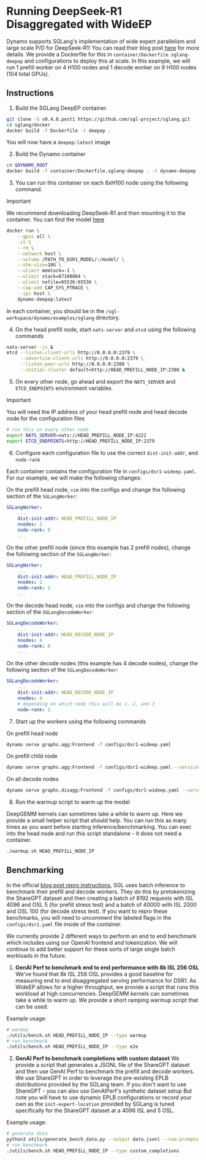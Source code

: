 <!--
SPDX-FileCopyrightText: Copyright (c) 2025 NVIDIA CORPORATION & AFFILIATES. All rights reserved.
SPDX-License-Identifier: Apache-2.0

Licensed under the Apache License, Version 2.0 (the "License");
you may not use this file except in compliance with the License.
You may obtain a copy of the License at

http://www.apache.org/licenses/LICENSE-2.0

Unless required by applicable law or agreed to in writing, software
distributed under the License is distributed on an "AS IS" BASIS,
WITHOUT WARRANTIES OR CONDITIONS OF ANY KIND, either express or implied.
See the License for the specific language governing permissions and
limitations under the License.
-->

# Running DeepSeek-R1 Disaggregated with WideEP

Dynamo supports SGLang's implementation of wide expert parallelism and large scale P/D for DeepSeek-R1! You can read their blog post [here](https://www.nvidia.com/en-us/technologies/ai/deepseek-r1-large-scale-p-d-with-wide-expert-parallelism/) for more details. We provide a Dockerfile for this in `container/Dockerfile.sglang-deepep` and configurations to deploy this at scale. In this example, we will run 1 prefill worker on 4 H100 nodes and 1 decode worker on 9 H100 nodes (104 total GPUs).

## Instructions

1. Build the SGLang DeepEP container.

```bash
git clone -b v0.4.8.post1 https://github.com/sgl-project/sglang.git
cd sglang/docker
docker build -f Dockerfile -t deepep .
```

You will now have a `deepep:latest` image

2. Build the Dynamo container

```bash
cd $DYNAMO_ROOT
docker build -f container/Dockerfile.sglang-deepep . -t dynamo-deepep --no-cache
```

3. You can run this container on each 8xH100 node using the following command.

> [!IMPORTANT]
> We recommend downloading DeepSeek-R1 and then mounting it to the container. You can find the model [here](https://huggingface.co/deepseek-ai/DeepSeek-R1)

```bash
docker run \
    --gpus all \
    -it \
    --rm \
    --network host \
    --volume /PATH_TO_DSR1_MODEL/:/model/ \
    --shm-size=10G \
    --ulimit memlock=-1 \
    --ulimit stack=67108864 \
    --ulimit nofile=65536:65536 \
    --cap-add CAP_SYS_PTRACE \
    --ipc host \
    dynamo-deepep:latest
```

In each container, you should be in the `/sgl-workspace/dynamo/examples/sglang` directory.

4. On the head prefill node, start `nats-server` and `etcd` using the following commands

```bash
nats-server -js &
etcd --listen-client-urls http://0.0.0.0:2379 \
     --advertise-client-urls http://0.0.0.0:2379 \
     --listen-peer-urls http://0.0.0.0:2380 \
     --initial-cluster default=http://HEAD_PREFILL_NODE_IP:2380 &
```

5. On every other node, go ahead and export the `NATS_SERVER` and `ETCD_ENDPOINTS` environment variables

> [!IMPORTANT]
> You will need the IP address of your head prefill node and head decode node for the configuration files

```bash
# run this on every other node
export NATS_SERVER=nats://HEAD_PREFILL_NODE_IP:4222
export ETCD_ENDPOINTS=http://HEAD_PREFILL_NODE_IP:2379
```

6. Configure each configuration file to use the correct `dist-init-addr`, and `node-rank`

Each container contains the configuration file in `configs/dsr1-wideep.yaml`. For our example, we will make the following changes:

On the prefill head node, `vim` into the configs and change the following section of the `SGLangWorker`:

```yaml
SGLangWorker:
    ...
    dist-init-addr: HEAD_PREFILL_NODE_IP
    nnodes: 2
    node-rank: 0
    ...
```

On the other prefill node (since this example has 2 prefill nodes), change the following section of the `SGLangWorker`:

```yaml
SGLangWorker:
    ...
    dist-init-addr: HEAD_PREFILL_NODE_IP
    nnodes: 2
    node-rank: 1
    ...
```

On the decode head node, `vim` into the configs and change the following section of the `SGLangDecodeWorker`:

```yaml
SGLangDecodeWorker:
    ...
    dist-init-addr: HEAD_DECODE_NODE_IP
    nnodes: 4
    node-rank: 0
    ...
```

On the other decode nodes (this example has 4 decode nodes), change the following section of the `SGLangDecodeWorker`:

```yaml
SGLangDecodeWorker:
    ...
    dist-init-addr: HEAD_DECODE_NODE_IP
    nnodes: 4
    # depending on which node this will be 1, 2, and 3
    node-rank: 1
```

7. Start up the workers using the following commands

On prefill head node

```bash
dynamo serve graphs.agg:Frontend -f configs/dsr1-wideep.yaml
```

On prefill child node

```bash
dynamo serve graphs.agg:Frontend -f configs/dsr1-wideep.yaml --service-name SGLangWorker
```

On all decode nodes

```bash
dynamo serve graphs.disagg:Frontend -f configs/dsr1-wideep.yaml --service-name SGLangDecodeWorker
```

8. Run the warmup script to warm up the model

DeepGEMM kernels can sometimes take a while to warm up. Here we provide a small helper script that should help. You can run this as many times as you want before starting inference/benchmarking. You can exec into the head node and run this script standalone - it does not need a container.

```bash
./warmup.sh HEAD_PREFILL_NODE_IP
```

## Benchmarking

In the official [blog post repro instructions](https://github.com/sgl-project/sglang/issues/6017), SGL uses batch inference to benchmark their prefill and decode workers. They do this by pretokenizing the ShareGPT dataset and then creating a batch of 8192 requests with ISL 4096 and OSL 5 (for prefill stress test) and a batch of 40000 with ISL 2000 and OSL 100 (for decode stress test). If you want to repro these benchmarks, you will need to uncomment the labeled flags in the `configs/dsr1.yaml` file inside of the container.

We currently provide 2 different ways to perform an end to end benchmark which includes using our OpenAI frontend and tokenization. We will continue to add better support for these sorts of large single batch workloads in the future.

1. **GenAI Perf to benchmark end to end performance with 8k ISL 256 OSL**
We've found that 8k ISL 256 OSL provides a good baseline for measuring end to end disaggregated serving performance for DSR1. As WideEP allows for a higher throughput, we provide a script that runs this workload at high concurrencies. DeepGEMM kernels can sometimes take a while to warm up. We provide a short ramping warmup script that can be used.

Example usage:
```bash
# warmup
./utils/bench.sh HEAD_PREFILL_NODE_IP --type warmup
# run benchmark
./utils/bench.sh HEAD_PREFILL_NODE_IP --type e2e
```

2. **GenAI Perf to benchmark completions with custom dataset**
We provide a script that generates a JSONL file of the ShareGPT dataset and then use GenAI Perf to benchmark the prefill and decode workers. We use ShareGPT in order to leverage the pre-existing EPLB distributions provided by the SGLang team. If you don't want to use ShareGPT - you can also use GenAIPerf's synthetic dataset setup But note you will have to use dynamic EPLB configurations or record your own as the `init-expert-location` provided by SGLang is tuned specifically for the ShareGPT dataset at a 4096 ISL and 5 OSL.

Example usage:
```bash
# generate data
python3 utils/generate_bench_data.py --output data.jsonl --num-prompts 8192 --input-len 4096 --output-len 5 --model deepseek-ai/DeepSeek-R1
# run benchmark
./utils/bench.sh HEAD_PREFILL_NODE_IP --type custom_completions
```
